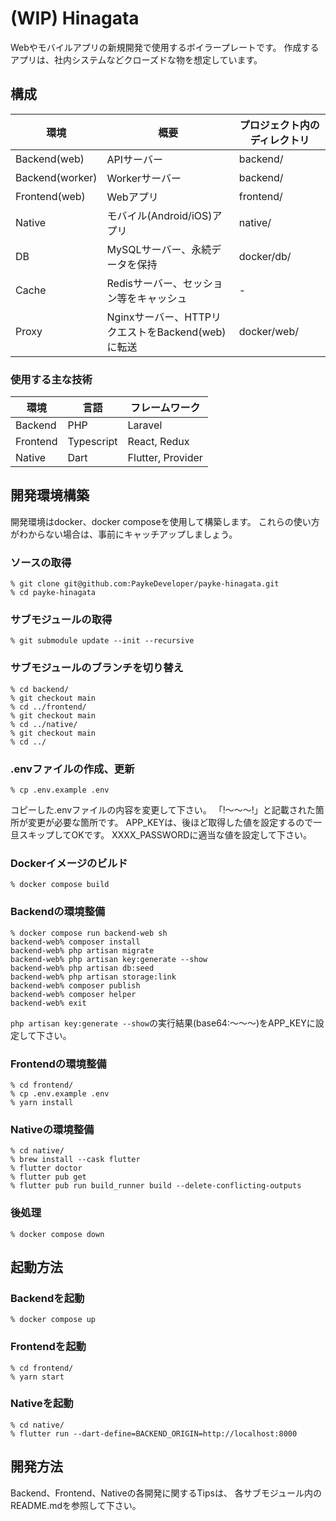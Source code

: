 # (WIP) Hinagata

Webやモバイルアプリの新規開発で使用するボイラープレートです。
作成するアプリは、社内システムなどクローズドな物を想定しています。

## 構成

| 環境              | 概要                                  | プロジェクト内のディレクトリ |
|-----------------|-------------------------------------|----------------|
| Backend(web)    | APIサーバー                             | backend/       |
| Backend(worker) | Workerサーバー                          | backend/       |
| Frontend(web)   | Webアプリ                              | frontend/      |
| Native          | モバイル(Android/iOS)アプリ                | native/        |
| DB              | MySQLサーバー、永続データを保持                  | docker/db/     |
| Cache           | Redisサーバー、セッション等をキャッシュ              | -              |
| Proxy           | Nginxサーバー、HTTPリクエストをBackend(web)に転送 | docker/web/    |

### 使用する主な技術

| 環境       | 言語         | フレームワーク           |
|----------|------------|-------------------|
| Backend  | PHP        | Laravel           |
| Frontend | Typescript | React, Redux      |
| Native   | Dart       | Flutter, Provider |

## 開発環境構築

開発環境はdocker、docker composeを使用して構築します。
これらの使い方がわからない場合は、事前にキャッチアップしましょう。

### ソースの取得

```shell
% git clone git@github.com:PaykeDeveloper/payke-hinagata.git
% cd payke-hinagata
```

### サブモジュールの取得

```shell
% git submodule update --init --recursive
```

### サブモジュールのブランチを切り替え

```shell
% cd backend/
% git checkout main
% cd ../frontend/
% git checkout main
% cd ../native/
% git checkout main
% cd ../
```

### .envファイルの作成、更新

```shell
% cp .env.example .env
```

コピーした.envファイルの内容を変更して下さい。
「!〜〜〜!」と記載された箇所が変更が必要な箇所です。
APP_KEYは、後ほど取得した値を設定するので一旦スキップしてOKです。
XXXX_PASSWORDに適当な値を設定して下さい。

### Dockerイメージのビルド

```shell
% docker compose build
```

### Backendの環境整備

```shell
% docker compose run backend-web sh
backend-web% composer install
backend-web% php artisan migrate
backend-web% php artisan key:generate --show
backend-web% php artisan db:seed
backend-web% php artisan storage:link
backend-web% composer publish
backend-web% composer helper
backend-web% exit
```

`php artisan key:generate --show`の実行結果(base64:〜〜〜)をAPP_KEYに設定して下さい。

### Frontendの環境整備

```shell
% cd frontend/
% cp .env.example .env
% yarn install
```

### Nativeの環境整備

```shell
% cd native/
% brew install --cask flutter
% flutter doctor
% flutter pub get
% flutter pub run build_runner build --delete-conflicting-outputs
```

### 後処理

```shell
% docker compose down
```

## 起動方法

### Backendを起動

```shell
% docker compose up
```

### Frontendを起動

```shell
% cd frontend/
% yarn start
```

### Nativeを起動

```shell
% cd native/
% flutter run --dart-define=BACKEND_ORIGIN=http://localhost:8000
```

## 開発方法

Backend、Frontend、Nativeの各開発に関するTipsは、
各サブモジュール内のREADME.mdを参照して下さい。
